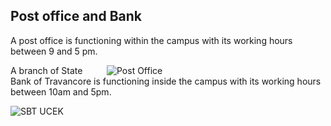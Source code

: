 <div align="left" class="contentDiv">
<h2>Post office and Bank </h2>
<p>A post office is functioning within the campus with its working hours between 9 and 5 pm.</p> <div style="width:350px; float:right; margin-left:20px;"><img alt="Post Office" src="images/post_office.jpg" style="border-radius:2%; "/></div>
<p>A branch of State Bank of Travancore is functioning inside  the campus with its working hours between 10am and 5pm.</p> <div style="width:410px; float:left; margin-left:0px;"><img alt="SBT UCEK" src="images/sbt.jpg" style="border-radius:2%; "/></div>
</div>